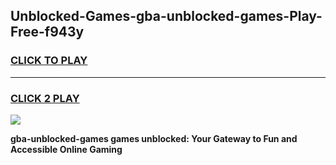 
## Unblocked-Games-gba-unblocked-games-Play-Free-f943y
<h3>
<a href="https://premium76.site?title=gba-unblocked-games&ref=22A">CLICK TO PLAY</a></h3>
<hr>

<h3>
<a href="https://premium76.site?title=gba-unblocked-games&ref=22A">CLICK 2 PLAY</a>
  
</h3>

<a href="https://premium76.site?title=gba-unblocked-games&ref=22A"><img src="https://clearcache.store/games.png"></a>


**gba-unblocked-games games unblocked: Your Gateway to Fun and Accessible Online Gaming**
